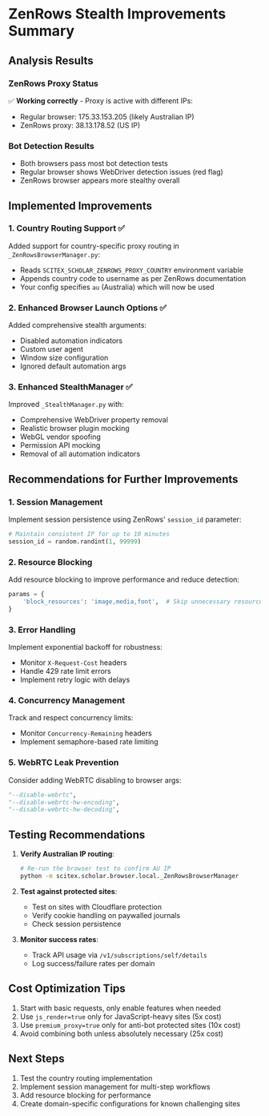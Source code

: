 <!-- ---
!-- Timestamp: 2025-07-31 22:00:00
!-- Author: ywatanabe
!-- File: /home/ywatanabe/proj/scitex_repo/docs/from_agents/zenrows_stealth_improvements_summary.md
!-- --- -->

# ZenRows Stealth Improvements Summary

## Analysis Results

### ZenRows Proxy Status
✅ **Working correctly** - Proxy is active with different IPs:
- Regular browser: 175.33.153.205 (likely Australian IP)
- ZenRows proxy: 38.13.178.52 (US IP)

### Bot Detection Results
- Both browsers pass most bot detection tests
- Regular browser shows WebDriver detection issues (red flag)
- ZenRows browser appears more stealthy overall

## Implemented Improvements

### 1. Country Routing Support ✅
Added support for country-specific proxy routing in `_ZenRowsBrowserManager.py`:
- Reads `SCITEX_SCHOLAR_ZENROWS_PROXY_COUNTRY` environment variable
- Appends country code to username as per ZenRows documentation
- Your config specifies `au` (Australia) which will now be used

### 2. Enhanced Browser Launch Options ✅
Added comprehensive stealth arguments:
- Disabled automation indicators
- Custom user agent
- Window size configuration
- Ignored default automation args

### 3. Enhanced StealthManager ✅
Improved `_StealthManager.py` with:
- Comprehensive WebDriver property removal
- Realistic browser plugin mocking
- WebGL vendor spoofing
- Permission API mocking
- Removal of all automation indicators

## Recommendations for Further Improvements

### 1. Session Management
Implement session persistence using ZenRows' `session_id` parameter:
```python
# Maintain consistent IP for up to 10 minutes
session_id = random.randint(1, 99999)
```

### 2. Resource Blocking
Add resource blocking to improve performance and reduce detection:
```python
params = {
    'block_resources': 'image,media,font',  # Skip unnecessary resources
}
```

### 3. Error Handling
Implement exponential backoff for robustness:
- Monitor `X-Request-Cost` headers
- Handle 429 rate limit errors
- Implement retry logic with delays

### 4. Concurrency Management
Track and respect concurrency limits:
- Monitor `Concurrency-Remaining` headers
- Implement semaphore-based rate limiting

### 5. WebRTC Leak Prevention
Consider adding WebRTC disabling to browser args:
```python
"--disable-webrtc",
"--disable-webrtc-hw-encoding",
"--disable-webrtc-hw-decoding",
```

## Testing Recommendations

1. **Verify Australian IP routing**:
   ```bash
   # Re-run the browser test to confirm AU IP
   python -m scitex.scholar.browser.local._ZenRowsBrowserManager
   ```

2. **Test against protected sites**:
   - Test on sites with Cloudflare protection
   - Verify cookie handling on paywalled journals
   - Check session persistence

3. **Monitor success rates**:
   - Track API usage via `/v1/subscriptions/self/details`
   - Log success/failure rates per domain

## Cost Optimization Tips

1. Start with basic requests, only enable features when needed
2. Use `js_render=true` only for JavaScript-heavy sites (5x cost)
3. Use `premium_proxy=true` only for anti-bot protected sites (10x cost)
4. Avoid combining both unless absolutely necessary (25x cost)

## Next Steps

1. Test the country routing implementation
2. Implement session management for multi-step workflows
3. Add resource blocking for performance
4. Create domain-specific configurations for known challenging sites

<!-- EOF -->